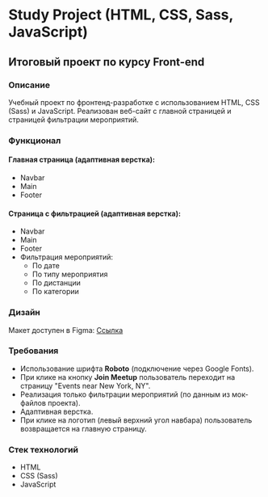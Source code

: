 # Study Project (HTML, CSS, Sass, JavaScript)

## Итоговый проект по курсу Front-end

### Описание
Учебный проект по фронтенд-разработке с использованием HTML, CSS (Sass) и JavaScript. Реализован веб-сайт с главной страницей и страницей фильтрации мероприятий.

### Функционал
#### Главная страница (адаптивная верстка):
- Navbar
- Main
- Footer

#### Страница с фильтрацией (адаптивная верстка):
- Navbar
- Main
- Footer
- Фильтрация мероприятий:
  - По дате
  - По типу мероприятия
  - По дистанции
  - По категории

### Дизайн
Макет доступен в Figma: [Ссылка](https://www.figma.com/design/UBaXIaY5FwCYXhNxkVa5Xv/Front-end-project?node-id=0-1&p=f&t=0UgAiXQQUCGOLDjn-0)

### Требования
- Использование шрифта **Roboto** (подключение через Google Fonts).
- При клике на кнопку **Join Meetup** пользователь переходит на страницу "Events near New York, NY".
- Реализация только фильтрации мероприятий (по данным из мок-файлов проекта).
- Адаптивная верстка.
- При клике на логотип (левый верхний угол навбара) пользователь возвращается на главную страницу.

### Стек технологий
- HTML
- CSS (Sass)
- JavaScript

